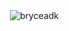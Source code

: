 <p>&nbsp;<img align="center" src="https://github-readme-stats.vercel.app/api?username=bryceadk&count_private=true&show_icons=true&locale=en" alt="bryceadk" /></p>
